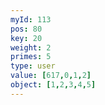 ```yaml
---
myId: 113
pos: 80
key: 20
weight: 2
primes: 5
type: user
value: [617,0,1,2]
object: [1,2,3,4,5]
---
```


